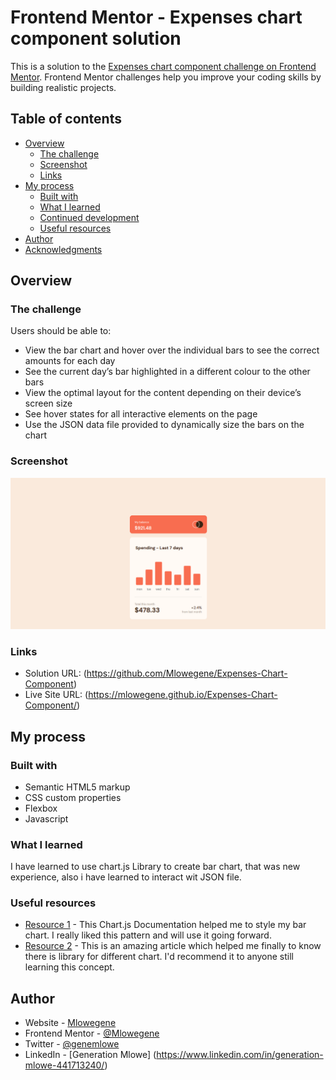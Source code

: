 # Frontend Mentor - Expenses chart component solution

This is a solution to the [Expenses chart component challenge on Frontend Mentor](https://www.frontendmentor.io/challenges/expenses-chart-component-e7yJBUdjwt). Frontend Mentor challenges help you improve your coding skills by building realistic projects. 

## Table of contents

- [Overview](#overview)
  - [The challenge](#the-challenge)
  - [Screenshot](#screenshot)
  - [Links](#links)
- [My process](#my-process)
  - [Built with](#built-with)
  - [What I learned](#what-i-learned)
  - [Continued development](#continued-development)
  - [Useful resources](#useful-resources)
- [Author](#author)
- [Acknowledgments](#acknowledgments)



## Overview

### The challenge

Users should be able to:

- View the bar chart and hover over the individual bars to see the correct amounts for each day
- See the current day’s bar highlighted in a different colour to the other bars
- View the optimal layout for the content depending on their device’s screen size
- See hover states for all interactive elements on the page
- Use the JSON data file provided to dynamically size the bars on the chart

### Screenshot

![](./chart1.png)


### Links

- Solution URL: (https://github.com/Mlowegene/Expenses-Chart-Component)
- Live Site URL: (https://mlowegene.github.io/Expenses-Chart-Component/)

## My process

### Built with

- Semantic HTML5 markup
- CSS custom properties
- Flexbox
- Javascript

### What I learned

I have learned to use chart.js Library to create bar chart, that was new experience, also i have learned to interact wit JSON file.


### Useful resources

- [Resource 1](https://www.chartjs.org/docs/latest/) - This Chart.js Documentation helped me to style my bar chart. I really liked this pattern and will use it going forward.
- [Resource 2](https://www.w3schools.com/ai/ai_chartjs.asp) - This is an amazing article which helped me finally to know there is library for different chart. I'd recommend it to anyone still learning this concept.


## Author

- Website - [Mlowegene](https://github.com/Mlowegene)
- Frontend Mentor - [@Mlowegene](https://www.frontendmentor.io/profile/Mlowegene)
- Twitter - [@genemlowe](https://www.twitter.com/genemlowe)
- LinkedIn - [Generation Mlowe] (https://www.linkedin.com/in/generation-mlowe-441713240/)
